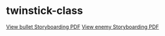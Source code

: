 # twinstick-class
 
[View bullet  Storyboarding PDF](trident.pdf)
[View enemy Storyboarding PDF](enemy-story-board.pdf)